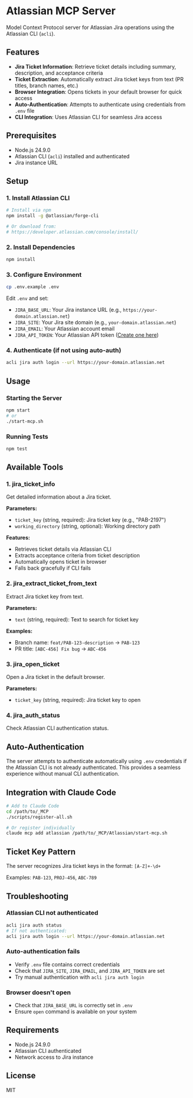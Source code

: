 # Atlassian MCP Server

Model Context Protocol server for Atlassian Jira operations using the Atlassian CLI (`acli`).

## Features

- **Jira Ticket Information**: Retrieve ticket details including summary, description, and acceptance criteria
- **Ticket Extraction**: Automatically extract Jira ticket keys from text (PR titles, branch names, etc.)
- **Browser Integration**: Opens tickets in your default browser for quick access
- **Auto-Authentication**: Attempts to authenticate using credentials from `.env` file
- **CLI Integration**: Uses Atlassian CLI for seamless Jira access

## Prerequisites

- Node.js 24.9.0
- Atlassian CLI (`acli`) installed and authenticated
- Jira instance URL

## Setup

### 1. Install Atlassian CLI

```bash
# Install via npm
npm install -g @atlassian/forge-cli

# Or download from:
# https://developer.atlassian.com/console/install/
```

### 2. Install Dependencies

```bash
npm install
```

### 3. Configure Environment

```bash
cp .env.example .env
```

Edit `.env` and set:
- `JIRA_BASE_URL`: Your Jira instance URL (e.g., `https://your-domain.atlassian.net`)
- `JIRA_SITE`: Your Jira site domain (e.g., `your-domain.atlassian.net`)
- `JIRA_EMAIL`: Your Atlassian account email
- `JIRA_API_TOKEN`: Your Atlassian API token ([Create one here](https://id.atlassian.com/manage-profile/security/api-tokens))

### 4. Authenticate (if not using auto-auth)

```bash
acli jira auth login --url https://your-domain.atlassian.net
```

## Usage

### Starting the Server

```bash
npm start
# or
./start-mcp.sh
```

### Running Tests

```bash
npm test
```

## Available Tools

### 1. jira_ticket_info
Get detailed information about a Jira ticket.

**Parameters:**
- `ticket_key` (string, required): Jira ticket key (e.g., "PAB-2197")
- `working_directory` (string, optional): Working directory path

**Features:**
- Retrieves ticket details via Atlassian CLI
- Extracts acceptance criteria from ticket description
- Automatically opens ticket in browser
- Falls back gracefully if CLI fails

### 2. jira_extract_ticket_from_text
Extract Jira ticket key from text.

**Parameters:**
- `text` (string, required): Text to search for ticket key

**Examples:**
- Branch name: `feat/PAB-123-description` → `PAB-123`
- PR title: `[ABC-456] Fix bug` → `ABC-456`

### 3. jira_open_ticket
Open a Jira ticket in the default browser.

**Parameters:**
- `ticket_key` (string, required): Jira ticket key to open

### 4. jira_auth_status
Check Atlassian CLI authentication status.

## Auto-Authentication

The server attempts to authenticate automatically using `.env` credentials if the Atlassian CLI is not already authenticated. This provides a seamless experience without manual CLI authentication.

## Integration with Claude Code

```bash
# Add to Claude Code
cd /path/to/_MCP
./scripts/register-all.sh

# Or register individually
claude mcp add atlassian /path/to/_MCP/Atlassian/start-mcp.sh
```

## Ticket Key Pattern

The server recognizes Jira ticket keys in the format: `[A-Z]+-\d+`

Examples: `PAB-123`, `PROJ-456`, `ABC-789`

## Troubleshooting

### Atlassian CLI not authenticated
```bash
acli jira auth status
# If not authenticated:
acli jira auth login --url https://your-domain.atlassian.net
```

### Auto-authentication fails
- Verify `.env` file contains correct credentials
- Check that `JIRA_SITE`, `JIRA_EMAIL`, and `JIRA_API_TOKEN` are set
- Try manual authentication with `acli jira auth login`

### Browser doesn't open
- Check that `JIRA_BASE_URL` is correctly set in `.env`
- Ensure `open` command is available on your system

## Requirements

- Node.js 24.9.0
- Atlassian CLI authenticated
- Network access to Jira instance

## License

MIT
